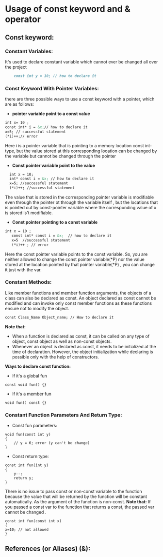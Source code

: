 # Usage of const keyword and & operator
## Const keyword:
### Constant Variables:

It's used to declare constant variable which cannot ever be changed all over the project

```markdown
    const int y = 10; // how to declare it
```
### Const Keyword With Pointer Variables:
there are three possible ways to use a const keyword with a pointer, which are as follows:
- **pointer variable point to a const value**

```markdown
int x= 10 ;
const int* i = &x;// how to declare it 
x=5; // successful statement
(*i)++;// error
```
Here i is a pointer variable that is pointing to a memory location const int-type, but the value stored at this corresponding location can be changed by the variable but cannot be changed through the pointer

- **Const pointer variable point to the value**

```markdown
  int x = 10; 
  int* const i = &x; // how to declare it 
  x=5; //successful statement
  (*i)++; //successful statement
  ```
  The value that is stored in the corresponding pointer variable is modifiable even through the pointer ot through the variable itself , but the locations that is pointed out by const-pointer variable where the corresponding value of x is stored is’t modifiable. 
 
 - **Const pointer pointing to a const variable**
 
 ```markdown
 int x = 10 ;
    const int* const i = &x;  // how to declare it
    x=5  //successful statement
    (*i)++ ; // error
 ```
Here the const pointer variable points to the const variable. So, you are neither allowed to change the const pointer variable(*P) nor the value stored at the location pointed by that pointer variable(*P) , you can change it just with the var.
    
### Constant Methods:
Like member functions and member function arguments, the objects of a class can also be declared as const. An object declared as const cannot be modified and can invoke only const member functions as these functions ensure not to modify the object.

```markdown
const Class_Name Object_name; // How to declare it
```
**Note that:**
- When a function is declared as const, it can be called on any type of object, const object as well as non-const objects.
- Whenever an object is declared as const, it needs to be initialized at the time of declaration. However, the object initialization while declaring is possible only with the help of constructors.

**Ways to declare const function:**
- If it's a global fun
```
const void fun() {}
```
- If it's a member fun
```
void fun() const {}
```
### Constant Function Parameters And Return Type:
- Const fun parameters:
```
void fun(const int y)
{
    // y = 6; error (y can't be change)
}
```
- Const return type:
```
const int fun(int y)
{
    y--;
    return y;
}
```
There is no issue to pass const or non-const variable to the function because the value that will be returned by the function will be constant automatically. As the argument of the function is non-const.
**Note that:** If you passed a const var to the function that returns a const, the passed var cannot be changed .
```
const int fun(const int x)
{
x=10; // not allowed
}
```
## References (or Aliases) (&):
